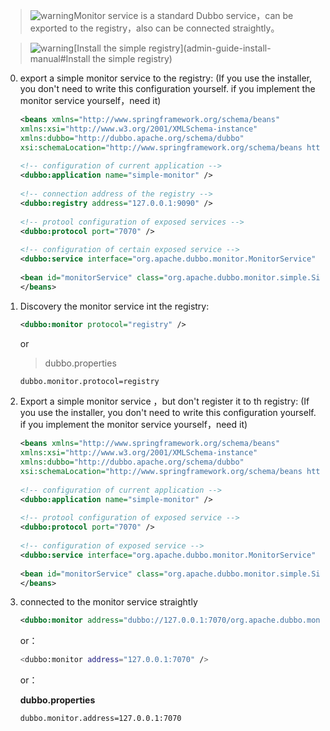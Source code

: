 > ![warning](sources/images/check.gif)Monitor service is a standard Dubbo service，can be exported to the registry，also can be connected straightly。

> ![warning](sources/images/check.gif)[Install the simple registry](admin-guide-install-manual#Install the simple registry)

0. export a simple monitor service to the registry: (If you use the installer, you don't need to write this configuration yourself. if you implement the monitor service yourself，need it)

      ```xml
      <beans xmlns="http://www.springframework.org/schema/beans"
      xmlns:xsi="http://www.w3.org/2001/XMLSchema-instance"
      xmlns:dubbo="http://dubbo.apache.org/schema/dubbo"
      xsi:schemaLocation="http://www.springframework.org/schema/beans http://www.springframework.org/schema/beans/spring-beans-4.3.xsd http://dubbo.apache.org/schema/dubbo http://dubbo.apache.org/schema/dubbo/dubbo.xsd">
       
      <!-- configuration of current application -->
      <dubbo:application name="simple-monitor" />
       
      <!-- connection address of the registry -->
      <dubbo:registry address="127.0.0.1:9090" />
       
      <!-- protool configuration of exposed services -->
      <dubbo:protocol port="7070" />
       
      <!-- configuration of certain exposed service -->
      <dubbo:service interface="org.apache.dubbo.monitor.MonitorService" ref="monitorService" />
       
      <bean id="monitorService" class="org.apache.dubbo.monitor.simple.SimpleMonitorService" />
      </beans>
      ```

1. Discovery the monitor service int the registry:

    ```xml
    <dubbo:monitor protocol="registry" />
    ```

    or

    > dubbo.properties

    ```xml
    dubbo.monitor.protocol=registry
    ```

2. Export a simple monitor service ，but don't register it to th registry: (If you use the installer, you don't need to write this configuration yourself. if you implement the monitor service yourself，need it)

    ```xml   
    <beans xmlns="http://www.springframework.org/schema/beans"
    xmlns:xsi="http://www.w3.org/2001/XMLSchema-instance"
    xmlns:dubbo="http://dubbo.apache.org/schema/dubbo"
    xsi:schemaLocation="http://www.springframework.org/schema/beans http://www.springframework.org/schema/beans/spring-beans-4.3.xsd http://dubbo.apache.org/schema/dubbo http://dubbo.apache.org/schema/dubbo/dubbo.xsd">
     
    <!-- configuration of current application -->
    <dubbo:application name="simple-monitor" />
     
    <!-- protool configuration of exposed service -->
    <dubbo:protocol port="7070" />
     
    <!-- configuration of exposed service -->
    <dubbo:service interface="org.apache.dubbo.monitor.MonitorService" ref="monitorService" registry="N/A" />
     
    <bean id="monitorService" class="org.apache.dubbo.monitor.simple.SimpleMonitorService" />   
    </beans>
    ```

3. connected to the monitor service straightly

    ```xml
    <dubbo:monitor address="dubbo://127.0.0.1:7070/org.apache.dubbo.monitor.MonitorService" />
    ```

    or：

    ```sh
    <dubbo:monitor address="127.0.0.1:7070" />
    ```

    or：

    **dubbo.properties**

    ```sh
    dubbo.monitor.address=127.0.0.1:7070
    ```


